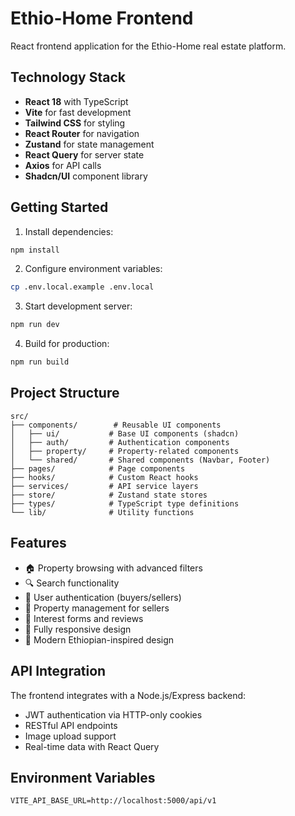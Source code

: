 # Ethio-Home Frontend

React frontend application for the Ethio-Home real estate platform.

## Technology Stack

- **React 18** with TypeScript
- **Vite** for fast development
- **Tailwind CSS** for styling
- **React Router** for navigation
- **Zustand** for state management
- **React Query** for server state
- **Axios** for API calls
- **Shadcn/UI** component library

## Getting Started

1. Install dependencies:
```bash
npm install
```

2. Configure environment variables:
```bash
cp .env.local.example .env.local
```

3. Start development server:
```bash
npm run dev
```

4. Build for production:
```bash
npm run build
```

## Project Structure

```
src/
├── components/        # Reusable UI components
│   ├── ui/           # Base UI components (shadcn)
│   ├── auth/         # Authentication components
│   ├── property/     # Property-related components
│   └── shared/       # Shared components (Navbar, Footer)
├── pages/            # Page components
├── hooks/            # Custom React hooks
├── services/         # API service layers
├── store/            # Zustand state stores
├── types/            # TypeScript type definitions
└── lib/              # Utility functions
```

## Features

- 🏠 Property browsing with advanced filters
- 🔍 Search functionality
- 👤 User authentication (buyers/sellers)
- 📝 Property management for sellers
- 💌 Interest forms and reviews
- 📱 Fully responsive design
- 🎨 Modern Ethiopian-inspired design

## API Integration

The frontend integrates with a Node.js/Express backend:
- JWT authentication via HTTP-only cookies
- RESTful API endpoints
- Image upload support
- Real-time data with React Query

## Environment Variables

```env
VITE_API_BASE_URL=http://localhost:5000/api/v1
```